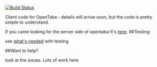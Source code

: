 [![Build Status](https://travis-ci.org/alonisser/opentaba-client.png?branch=master)](https://travis-ci.org/alonisser/opentaba-client)Client code for OpenTaba - details will arrive soon, but the code is pretty simple to understand.If you came looking for the server side of opentaba It's [here](https://github.com/niryariv/opentaba-server).##Testing:see [what's needed](tests/testing.md) with testing.##Want to help?look at the issues. Lots of work here 